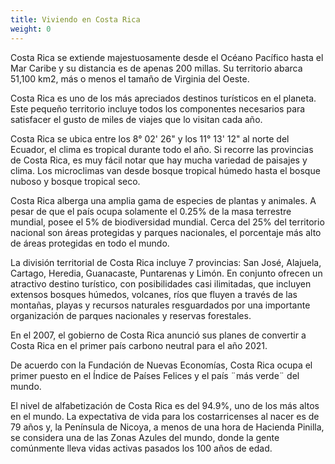 ```yaml
---
title: Viviendo en Costa Rica
weight: 0
---
```

Costa Rica se extiende majestuosamente desde el Océano Pacífico hasta el Mar Caribe y su distancia es de apenas 200 millas. Su territorio abarca 51,100 km2, más o menos el tamaño de Virginia del Oeste.

Costa Rica es uno de los más apreciados destinos turísticos en el planeta. Este pequeño territorio incluye todos los componentes necesarios para satisfacer el gusto de miles de viajes que lo visitan cada año.

Costa Rica se ubica entre los 8° 02' 26" y los 11° 13' 12" al norte del Ecuador, el clima es tropical durante todo el año. Si recorre las provincias de Costa Rica, es muy fácil notar que hay mucha variedad de paisajes y clima. Los microclimas van desde bosque tropical húmedo hasta el bosque nuboso y bosque tropical seco.

Costa Rica alberga una amplia gama de especies de plantas y animales. A pesar de que el país ocupa solamente el 0.25% de la masa terrestre mundial, posee el 5% de biodiversidad mundial. Cerca del 25% del territorio nacional son áreas protegidas y parques nacionales, el porcentaje más alto de áreas protegidas en todo el mundo.

La división territorial de Costa Rica incluye 7 provincias: San José, Alajuela, Cartago, Heredia, Guanacaste, Puntarenas y Limón. En conjunto ofrecen un atractivo destino turístico, con posibilidades casi ilimitadas, que incluyen extensos bosques húmedos, volcanes, ríos que fluyen a través de las montañas, playas y recursos naturales resguardados por una importante organización de parques nacionales y reservas forestales.

En el 2007, el gobierno de Costa Rica anunció sus planes de convertir a Costa Rica en el primer país carbono neutral para el año 2021.

De acuerdo con la Fundación de Nuevas Economías, Costa Rica ocupa el primer puesto en el Índice de Países Felices y el país ¨más verde¨ del mundo.

El nivel de alfabetización de Costa Rica es del 94.9%, uno de los más altos en el mundo. La expectativa de vida para los costarricenses al nacer es de 79 años y, la Península de Nicoya, a menos de una hora de Hacienda Pinilla, se considera una de las Zonas Azules del mundo, donde la gente comúnmente lleva vidas activas pasados los 100 años de edad.
